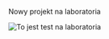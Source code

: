 Nowy projekt na laboratoria

![To jest test na laboratoria](https://twojekarteczki.pl/wp-content/uploads/2022/12/Polish_20221228_125035082.jpg)
